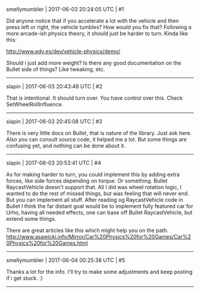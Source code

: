 smellymumbler | 2017-06-03 20:24:05 UTC | #1

Did anyone notice that if you accelerate a lot with the vehicle and then press left or right, the vehicle tumbles? How would you fix that? Following a more arcade-ish physics theory, it should just be harder to turn. Kinda like this: 

http://www.edy.es/dev/vehicle-physics/demo/

Should i just add more weight? Is there any good documentation on the Bullet side of things? Like tweaking, etc.

-------------------------

slapin | 2017-06-03 20:43:48 UTC | #2

That is intentional. It should turn over.
You have control over this. Check SetWheelRollInfluence.

-------------------------

slapin | 2017-06-03 20:45:08 UTC | #3

There is very little docs on Bullet, that is nature of the library. Just ask here. Also you can consult source code,
it helped me a lot. But some things are confusing yet, and nothing can be done about it.

-------------------------

slapin | 2017-06-03 20:53:41 UTC | #4

As for making harder to turn, you could implement this by adding extra forces, like side forces depending on torque. Or something. Bullet RaycastVehicle doesn't support that. All I did was wheel rotation logic, I wanted to do the rest of missed things, but was feeling that will never end. But you can implement all stuff.
After reading og RaycastVehicle code in Bullet I think the far distant goal would be to implement fully featured car for Urho, having all needed effects, one can base off Bullet RaycastVehicle, but extend some things.

There are great articles like this which might help you on the path.
http://www.asawicki.info/Mirror/Car%20Physics%20for%20Games/Car%20Physics%20for%20Games.html

-------------------------

smellymumbler | 2017-06-04 00:25:38 UTC | #5

Thanks a lot for the info. I'll try to make some adjustments and keep posting if i get stuck. :)

-------------------------


